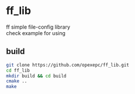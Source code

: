 # ff_lib
ff simple file-config library  
check example for using
## build
```bash
git clone https://github.com/opexepc/ff_lib.git
cd ff_lib
mkdir build && cd build
cmake ..
make
